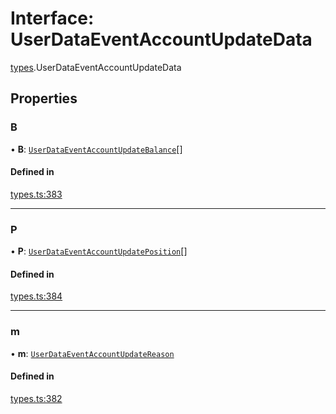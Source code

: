 # Interface: UserDataEventAccountUpdateData

[types](../modules/types.md).UserDataEventAccountUpdateData

## Properties

### B

• **B**: [`UserDataEventAccountUpdateBalance`](types.UserDataEventAccountUpdateBalance.md)[]

#### Defined in

[types.ts:383](https://github.com/Altamoon/altamoon/blob/2fc04da/app/api/types.ts#L383)

___

### P

• **P**: [`UserDataEventAccountUpdatePosition`](types.UserDataEventAccountUpdatePosition.md)[]

#### Defined in

[types.ts:384](https://github.com/Altamoon/altamoon/blob/2fc04da/app/api/types.ts#L384)

___

### m

• **m**: [`UserDataEventAccountUpdateReason`](../modules/types.md#userdataeventaccountupdatereason)

#### Defined in

[types.ts:382](https://github.com/Altamoon/altamoon/blob/2fc04da/app/api/types.ts#L382)
